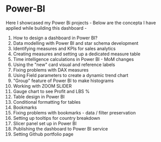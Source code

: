 # Power-BI
Here I showcased my Power Bi projects - 
Below are the concepta I have applied while building this dashboard - 

1) How to design a dashboard in Power BI?
2) Data modelling with Power BI and star schema development
3) Identifying measures and KPIs for sales analytics
4) Creating measures and setting up a dedicated measure table
5) Time intelligence calculations in Power BI - MoM changes
6) Using the "new" card visual and reference labels
7) Fixing problems with DAX measures
8) Using Field parameters to create a dynamic trend chart
9) "Group" feature of Power BI to make histograms
10) Working with ZOOM SLIDER
11) Gauge chart to see Profit and LBS %
12) Table design in Power BI
13) Conditional formatting for tables
14) Bookmarks
15) Fixing problems with bookmarks - data / filter preservation
16) Setting up tooltips for country breakdown
17) Slicer panel set up in Power BI
18) Publishing the dashboard to Power BI service
19) Setting Github portfolio page
